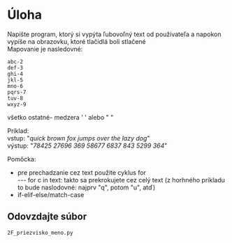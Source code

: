 
# Úloha
Napíšte program, ktorý si vypýta ľubovoľný text od používateľa a napokon vypíše na obrazovku, ktoré tlačidlá boli stlačené  
Mapovanie je nasledovné:  
```
abc-2  
def-3  
ghi-4  
jkl-5  
mno-6  
pqrs-7  
tuv-8  
wxyz-9
```
všetko ostatné- medzera ' ' alebo " "

Príklad:  
vstup: "_quick brown fox jumps over the lazy dog_"  
výstup: "_78425 27696 369 58677 6837 843 5299 364_"

Pomôcka:  
- pre prechadzanie cez text použite cyklus for  
--- for c in text: takto sa prekrokujete cez celý text (z horhného príkladu to bude naslodovné: najprv "q", potom "u", atď)  
- if-elif-else/match-case
## Odovzdajte súbor
`2F_priezvisko_meno.py`
